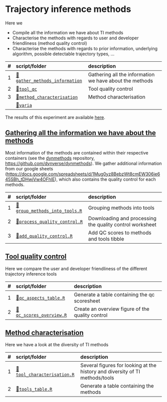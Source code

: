 
# Trajectory inference methods

Here we

  - Compile all the information we have about TI methods
  - Characterise the methods with regards to user and developer
    friendliness (method quality control)
  - Characterise the methods with regards to prior information,
    underlying algorithm, possible detectable trajectory types,
…

| \# | script/folder                                                  | description                                             |
| :- | :------------------------------------------------------------- | :------------------------------------------------------ |
| 1  | [📁`gather_methods_information`](01-gather_methods_information) | Gathering all the information we have about the methods |
| 2  | [📁`tool_qc`](02-tool_qc)                                       | Tool quality control                                    |
| 3  | [📁`method_characterisation`](03-method_characterisation)       | Method characterisation                                 |
|    | [📁`varia`](varia)                                              |                                                         |

The results of this experiment are available
[here](https://github.com/dynverse/dynbenchmark_results/tree/master/03-methods).

## [Gathering all the information we have about the methods](/home/wouters/thesis/projects/dynverse/dynbenchmark/scripts/03-methods/01-gather_methods_information)

Most information of the methods are contained within their respective
containers (see the [dynmethods](https://github.com/dynverse/dynmethods)
repository, <https://github.com/dynverse/dynmethods>). We gather
additional information from our google sheets
(<https://docs.google.com/spreadsheets/d/1Mug0yz8BebzWt8cmEW306ie645SBh_tDHwjVw4OFhlE>),
which also contains the quality control for each
methods.

| \# | script/folder                                                                                                                                                       | description                                              |
| :- | :------------------------------------------------------------------------------------------------------------------------------------------------------------------ | :------------------------------------------------------- |
| 1  | [📄`group_methods_into_tools.R`](/home/wouters/thesis/projects/dynverse/dynbenchmark/scripts/03-methods/01-gather_methods_information/01-group_methods_into_tools.R) | Grouping methods into tools                              |
| 2  | [📄`process_quality_control.R`](/home/wouters/thesis/projects/dynverse/dynbenchmark/scripts/03-methods/01-gather_methods_information/02-process_quality_control.R)   | Downloading and processing the quality control worksheet |
| 3  | [📄`add_quality_control.R`](/home/wouters/thesis/projects/dynverse/dynbenchmark/scripts/03-methods/01-gather_methods_information/03-add_quality_control.R)           | Add QC scores to methods and tools tibble                |

## [Tool quality control](/home/wouters/thesis/projects/dynverse/dynbenchmark/scripts/03-methods/02-tool_qc)

Here we compare the user and developer friendliness of the different
trajectory inference
tools

| \# | script/folder                                                                                                                        | description                                      |
| :- | :----------------------------------------------------------------------------------------------------------------------------------- | :----------------------------------------------- |
| 1  | [📄`qc_aspects_table.R`](/home/wouters/thesis/projects/dynverse/dynbenchmark/scripts/03-methods/02-tool_qc/01-qc_aspects_table.R)     | Generate a table containing the qc scoresheet    |
| 2  | [📄`qc_scores_overview.R`](/home/wouters/thesis/projects/dynverse/dynbenchmark/scripts/03-methods/02-tool_qc/02-qc_scores_overview.R) | Create an overview figure of the quality control |

## [Method characterisation](/home/wouters/thesis/projects/dynverse/dynbenchmark/scripts/03-methods/03-method_characterisation)

Here we have a look at the diversity of TI
methods

| \# | script/folder                                                                                                                                              | description                                                                  |
| :- | :--------------------------------------------------------------------------------------------------------------------------------------------------------- | :--------------------------------------------------------------------------- |
| 1  | [📄`tool_characterisation.R`](/home/wouters/thesis/projects/dynverse/dynbenchmark/scripts/03-methods/03-method_characterisation/01-tool_characterisation.R) | Several figures for looking at the history and diversity of TI methods/tools |
| 2  | [📄`tools_table.R`](/home/wouters/thesis/projects/dynverse/dynbenchmark/scripts/03-methods/03-method_characterisation/02-tools_table.R)                     | Generate a table containing the methods                                      |
